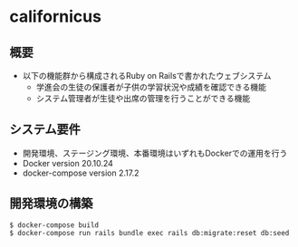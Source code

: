 # californicus

## 概要
* 以下の機能群から構成されるRuby on Railsで書かれたウェブシステム
  * 学進会の生徒の保護者が子供の学習状況や成績を確認できる機能
  * システム管理者が生徒や出席の管理を行うことができる機能

## システム要件
* 開発環境、ステージング環境、本番環境はいずれもDockerでの運用を行う
* Docker version 20.10.24
* docker-compose version 2.17.2

## 開発環境の構築
```
$ docker-compose build
$ docker-compose run rails bundle exec rails db:migrate:reset db:seed
```
